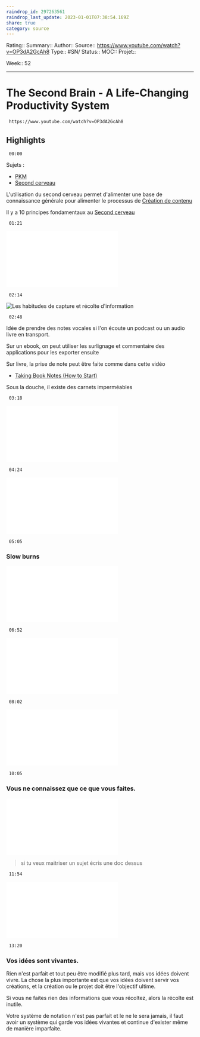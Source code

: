 ```yaml
---
raindrop_id: 297263561
raindrop_last_update: 2023-01-01T07:38:54.169Z
share: true
category: source
---
```


Rating::
Summary:: 
Author::
Source:: https://www.youtube.com/watch?v=OP3dA2GcAh8
Type:: #SN/
Status:: 
MOC::
Projet:: 

Week:: 52

***
# The Second Brain - A Life-Changing Productivity System

```timestamp-url 
 https://www.youtube.com/watch?v=OP3dA2GcAh8
 ```


## Highlights

```timestamp 
 00:00
 ```
Sujets :

- [PKM](../seeds/PKM.md)
- [Second cerveau](../seeds/Second%20cerveau.md)

L'utilisation du second cerveau permet d'alimenter une base de connaissance générale pour alimenter le processus de [Création de contenu](Cr%C3%A9ation%20de%20contenu.md)

Il y a 10 principes fondamentaux au [Second cerveau](../seeds/Second%20cerveau.md)

```timestamp 
 01:21
 ```
![S'inspirer et voler aux autres](../seeds/S'inspirer%20et%20voler%20aux%20autres.md)

```timestamp 
 02:14
 ```
![Les habitudes de capture et récolte d'information](Les%20habitudes%20de%20capture%20et%20r%C3%A9colte%20d'information)

```timestamp 
 02:48
 ```
Idée de prendre des notes vocales si l'on écoute un podcast ou un audio livre en transport.

Sur un ebook, on peut utiliser les surlignage et commentaire des applications pour les exporter ensuite

Sur livre, la prise de note peut être faite comme dans cette vidéo
- [Taking Book Notes (How to Start)](Taking%20Book%20Notes%20(How%20to%20Start))

Sous la douche, il existe des carnets imperméables

```timestamp 
 03:18
 ```
![Recycler ou réutiliser les idées](../seeds/Recycler%20ou%20r%C3%A9utiliser%20les%20id%C3%A9es.md)

```timestamp 
 04:24
 ```
![Organisation du PKM en projet plutôt qu'en sujet](../seeds/Organisation%20du%20PKM%20en%20projet%20plut%C3%B4t%20qu'en%20sujet.md)

```timestamp 
 05:05
 ```
### Slow burns

![Slow Burn](../seeds/Slow%20Burn%20&%20Heavy%20Lift.md)

```timestamp 
 06:52
 ```
![Vous ne créez pas à partir de rien](../seeds/Vous%20ne%20cr%C3%A9ez%20pas%20%C3%A0%20partir%20de%20rien.md)

```timestamp 
 08:02
 ```
![La création de contenu par bloc](../seeds/La%20cr%C3%A9ation%20de%20contenu%20par%20bloc.md)

```timestamp 
 10:05
 ```
### Vous ne connaissez que ce que vous faites.

![L'importance de la reformulation](../seeds/L'importance%20de%20la%20reformulation.md)

> si tu veux maitriser un sujet écris une doc dessus

```timestamp 
 11:54
 ```

![Rendre les notes simples pour le futur](../seeds/Rendre%20les%20notes%20simples%20pour%20le%20futur.md)

```timestamp 
 13:20
 ```

### Vos idées sont vivantes.

Rien n'est parfait et tout peu être modifié plus tard, mais vos idées doivent vivre.
La chose la plus importante est que vos idées doivent servir vos créations, et la création ou le projet doit être l'objectif ultime.

Si vous ne faites rien des informations que vous récoltez, alors la récolte est inutile.

Votre système de notation n'est pas parfait et le ne le sera jamais, il faut avoir un système qui garde vos idées vivantes et continue d'exister même de manière imparfaite.